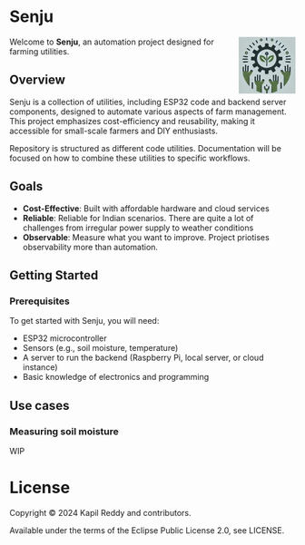 # Senju

<img src="https://raw.githubusercontent.com/kapilreddy/senju/main/docs/img/senju.png" width=100 align="right"/>

Welcome to **Senju**, an automation project designed for farming utilities.




## Overview

Senju is a collection of utilities, including ESP32 code and backend server components, designed to automate various aspects of farm management. This project emphasizes cost-efficiency and reusability, making it accessible for small-scale farmers and DIY enthusiasts.

Repository is structured as different code utilities. Documentation will be focused on how to combine these utilities to specific workflows.

## Goals

- **Cost-Effective**: Built with affordable hardware and cloud services
- **Reliable**: Reliable for Indian scenarios. There are quite a lot of challenges from irregular power supply to weather conditions
- **Observable**: Measure what you want to improve. Project priotises observability more than automation.


## Getting Started

### Prerequisites

To get started with Senju, you will need:

- ESP32 microcontroller
- Sensors (e.g., soil moisture, temperature)
- A server to run the backend (Raspberry Pi, local server, or cloud instance)
- Basic knowledge of electronics and programming

## Use cases

### Measuring soil moisture

WIP


# License

Copyright © 2024 Kapil Reddy and contributors.

Available under the terms of the Eclipse Public License 2.0, see LICENSE.
